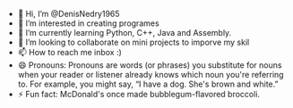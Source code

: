 - 👋 Hi, I’m @DenisNedry1965
- 👀 I’m interested in creating programes
- 🌱 I’m currently learning Python, C++, Java and Assembly.
- 💞️ I’m looking to collaborate on mini projects to imporve my skil
- 📫 How to reach me inbox :)
- 😄 Pronouns: Pronouns are words (or phrases) you substitute for nouns when your reader or listener already knows which noun you're referring to. For example, you might say, “I have a dog. She's brown and white.”
- ⚡ Fun fact: McDonald's once made bubblegum-flavored broccoli.

<!---
DenisNedry1965/DenisNedry1965 is a ✨ special ✨ repository because its `README.md` (this file) appears on your GitHub profile.
You can click the Preview link to take a look at your changes.
--->
